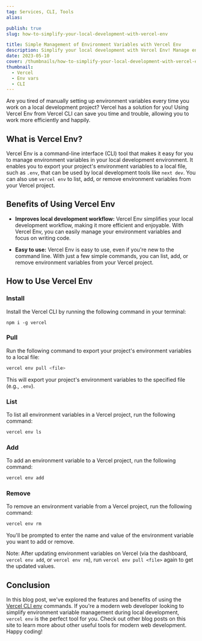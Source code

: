 ```yaml
---
tag: Services, CLI, Tools
alias:

publish: true
slug: how-to-simplify-your-local-development-with-vercel-env

title: Simple Management of Environment Variables with Vercel Env
description: Simplify your local development with Vercel Env! Manage environment variables effortlessly and enhance your workflow with this powerful CLI tool.
date: 2023-05-10
cover: /thumbnails/how-to-simplify-your-local-development-with-vercel-env.png
thumbnail:
  - Vercel
  - Env vars
  - CLI
---
```


Are you tired of manually setting up environment variables every time you work on a local development project? Vercel has a solution for you! Using Vercel Env from Vercel CLI can save you time and trouble, allowing you to work more efficiently and happily.

## What is Vercel Env?

Vercel Env is a command-line interface (CLI) tool that makes it easy for you to manage environment variables in your local development environment. It enables you to export your project's environment variables to a local file, such as `.env`, that can be used by local development tools like `next dev`. You can also use `vercel env` to list, add, or remove environment variables from your Vercel project.

## Benefits of Using Vercel Env

- **Improves local development workflow:** Vercel Env simplifies your local development workflow, making it more efficient and enjoyable. With Vercel Env, you can easily manage your environment variables and focus on writing code.

- **Easy to use:** Vercel Env is easy to use, even if you're new to the command line. With just a few simple commands, you can list, add, or remove environment variables from your Vercel project.

## How to Use Vercel Env

### Install

Install the Vercel CLI by running the following command in your terminal:

```npm
npm i -g vercel
```

### Pull

Run the following command to export your project's environment variables to a local file:

```bash
vercel env pull <file>
```

This will export your project's environment variables to the specified file (e.g., `.env`).

### List

To list all environment variables in a Vercel project, run the following command:

```bash
vercel env ls
```

### Add

To add an environment variable to a Vercel project, run the following command:

```bash
vercel env add
```

### Remove

To remove an environment variable from a Vercel project, run the following command:

```bash
vercel env rm
```

You'll be prompted to enter the name and value of the environment variable you want to add or remove.

Note: After updating environment variables on Vercel (via the dashboard, `vercel env add`, or `vercel env rm`), run `vercel env pull <file>` again to get the updated values.

## Conclusion

In this blog post, we've explored the features and benefits of using the [Vercel CLI env](https://vercel.com/docs/cli/env) commands. If you're a modern web developer looking to simplify environment variable management during local development, `vercel env` is the perfect tool for you. Check out other blog posts on this site to learn more about other useful tools for modern web development. Happy coding!
